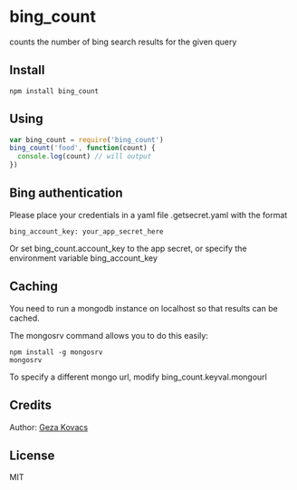 # bing_count

counts the number of bing search results for the given query

## Install

    npm install bing_count

## Using

```javascript
var bing_count = require('bing_count')
bing_count('food', function(count) {
  console.log(count) // will output
})
```

## Bing authentication

Please place your credentials in a yaml file .getsecret.yaml with the format

    bing_account_key: your_app_secret_here

Or set bing_count.account_key to the app secret, or specify the environment variable bing_account_key

## Caching

You need to run a mongodb instance on localhost so that results can be cached.

The mongosrv command allows you to do this easily:

    npm install -g mongosrv
    mongosrv

To specify a different mongo url, modify bing_count.keyval.mongourl

## Credits

Author: [Geza Kovacs](http://github.com/gkovacs)

## License

MIT
